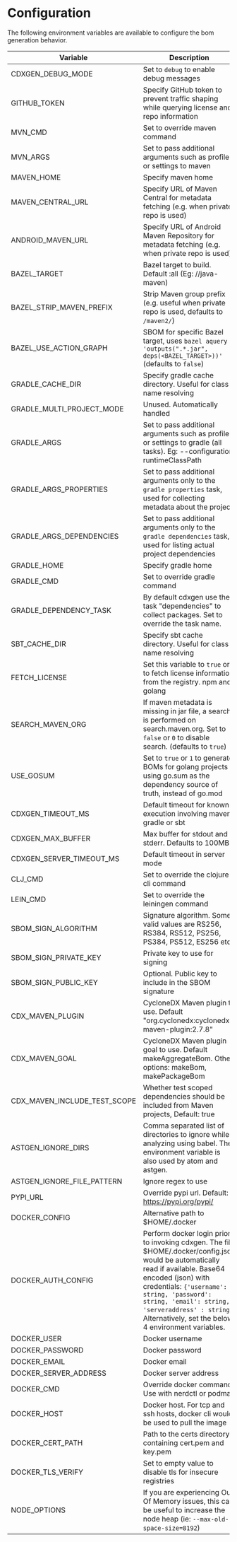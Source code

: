# Configuration

The following environment variables are available to configure the bom generation behavior.

| Variable                     | Description                                                                                                                                                                                                                                                                                                      |
| ---------------------------- | ---------------------------------------------------------------------------------------------------------------------------------------------------------------------------------------------------------------------------------------------------------------------------------------------------------------- |
| CDXGEN_DEBUG_MODE            | Set to `debug` to enable debug messages                                                                                                                                                                                                                                                                          |
| GITHUB_TOKEN                 | Specify GitHub token to prevent traffic shaping while querying license and repo information                                                                                                                                                                                                                      |
| MVN_CMD                      | Set to override maven command                                                                                                                                                                                                                                                                                    |
| MVN_ARGS                     | Set to pass additional arguments such as profile or settings to maven                                                                                                                                                                                                                                            |
| MAVEN_HOME                   | Specify maven home                                                                                                                                                                                                                                                                                               |
| MAVEN_CENTRAL_URL            | Specify URL of Maven Central for metadata fetching (e.g. when private repo is used)                                                                                                                                                                                                                              |
| ANDROID_MAVEN_URL            | Specify URL of Android Maven Repository for metadata fetching (e.g. when private repo is used)                                                                                                                                                                                                                   |
| BAZEL_TARGET                 | Bazel target to build. Default :all (Eg: //java-maven)                                                                                                                                                                                                                                                           |
| BAZEL_STRIP_MAVEN_PREFIX     | Strip Maven group prefix (e.g. useful when private repo is used, defaults to `/maven2/`)                                                                                                                                                                                                                         |
| BAZEL_USE_ACTION_GRAPH       | SBOM for specific Bazel target, uses `bazel aquery 'outputs(".*.jar", deps(<BAZEL_TARGET>))'` (defaults to `false`)                                                                                                                                                                                              |
| GRADLE_CACHE_DIR             | Specify gradle cache directory. Useful for class name resolving                                                                                                                                                                                                                                                  |
| GRADLE_MULTI_PROJECT_MODE    | Unused. Automatically handled                                                                                                                                                                                                                                                                                    |
| GRADLE_ARGS                  | Set to pass additional arguments such as profile or settings to gradle (all tasks). Eg: --configuration runtimeClassPath                                                                                                                                                                                         |
| GRADLE_ARGS_PROPERTIES       | Set to pass additional arguments only to the `gradle properties` task, used for collecting metadata about the project                                                                                                                                                                                            |
| GRADLE_ARGS_DEPENDENCIES     | Set to pass additional arguments only to the `gradle dependencies` task, used for listing actual project dependencies                                                                                                                                                                                            |
| GRADLE_HOME                  | Specify gradle home                                                                                                                                                                                                                                                                                              |
| GRADLE_CMD                   | Set to override gradle command                                                                                                                                                                                                                                                                                   |
| GRADLE_DEPENDENCY_TASK       | By default cdxgen use the task "dependencies" to collect packages. Set to override the task name.                                                                                                                                                                                                                |
| SBT_CACHE_DIR                | Specify sbt cache directory. Useful for class name resolving                                                                                                                                                                                                                                                     |
| FETCH_LICENSE                | Set this variable to `true` or `1` to fetch license information from the registry. npm and golang                                                                                                                                                                                                                |
| SEARCH_MAVEN_ORG             | If maven metadata is missing in jar file, a search is performed on search.maven.org. Set to `false` or `0` to disable search. (defaults to `true`)                                                                                                                                                               |
| USE_GOSUM                    | Set to `true` or `1` to generate BOMs for golang projects using go.sum as the dependency source of truth, instead of go.mod                                                                                                                                                                                      |
| CDXGEN_TIMEOUT_MS            | Default timeout for known execution involving maven, gradle or sbt                                                                                                                                                                                                                                               |
| CDXGEN_MAX_BUFFER            | Max buffer for stdout and stderr. Defaults to 100MB                                                                                                                                                                                                                                                              |
| CDXGEN_SERVER_TIMEOUT_MS     | Default timeout in server mode                                                                                                                                                                                                                                                                                   |
| CLJ_CMD                      | Set to override the clojure cli command                                                                                                                                                                                                                                                                          |
| LEIN_CMD                     | Set to override the leiningen command                                                                                                                                                                                                                                                                            |
| SBOM_SIGN_ALGORITHM          | Signature algorithm. Some valid values are RS256, RS384, RS512, PS256, PS384, PS512, ES256 etc                                                                                                                                                                                                                   |
| SBOM_SIGN_PRIVATE_KEY        | Private key to use for signing                                                                                                                                                                                                                                                                                   |
| SBOM_SIGN_PUBLIC_KEY         | Optional. Public key to include in the SBOM signature                                                                                                                                                                                                                                                            |
| CDX_MAVEN_PLUGIN             | CycloneDX Maven plugin to use. Default "org.cyclonedx:cyclonedx-maven-plugin:2.7.8"                                                                                                                                                                                                                              |
| CDX_MAVEN_GOAL               | CycloneDX Maven plugin goal to use. Default makeAggregateBom. Other options: makeBom, makePackageBom                                                                                                                                                                                                             |
| CDX_MAVEN_INCLUDE_TEST_SCOPE | Whether test scoped dependencies should be included from Maven projects, Default: true                                                                                                                                                                                                                           |
| ASTGEN_IGNORE_DIRS           | Comma separated list of directories to ignore while analyzing using babel. The environment variable is also used by atom and astgen.                                                                                                                                                                             |
| ASTGEN_IGNORE_FILE_PATTERN   | Ignore regex to use                                                                                                                                                                                                                                                                                              |
| PYPI_URL                     | Override pypi url. Default: https://pypi.org/pypi/                                                                                                                                                                                                                                                               |
| DOCKER_CONFIG                | Alternative path to $HOME/.docker                                                                                                                                                                                                                                                                                |
| DOCKER_AUTH_CONFIG           | Perform docker login prior to invoking cdxgen. The file $HOME/.docker/config.json would be automatically read if available. Base64 encoded (json) with credentials: `{'username': string, 'password': string, 'email': string, 'serveraddress' : string}`. Alternatively, set the below 4 environment variables. |
| DOCKER_USER                  | Docker username                                                                                                                                                                                                                                                                                                  |
| DOCKER_PASSWORD              | Docker password                                                                                                                                                                                                                                                                                                  |
| DOCKER_EMAIL                 | Docker email                                                                                                                                                                                                                                                                                                     |
| DOCKER_SERVER_ADDRESS        | Docker server address                                                                                                                                                                                                                                                                                            |
| DOCKER_CMD                   | Override docker command. Use with nerdctl or podman                                                                                                                                                                                                                                                              |
| DOCKER_HOST                  | Docker host. For tcp and ssh hosts, docker cli would be used to pull the image                                                                                                                                                                                                                                   |
| DOCKER_CERT_PATH             | Path to the certs directory containing cert.pem and key.pem                                                                                                                                                                                                                                                      |
| DOCKER_TLS_VERIFY            | Set to empty value to disable tls for insecure registries                                                                                                                                                                                                                                                        |
| NODE_OPTIONS            | If you are experiencing Out Of Memory issues, this can be useful to increase the node heap (ie: `--max-old-space-size=8192`)|
